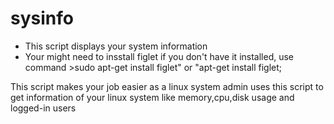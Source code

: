 # sysinfo
* This script displays your system information
* Your might need to insstall figlet if you don't have it installed, use command   >sudo apt-get install figlet" or  "apt-get install figlet;

This script makes your job easier as a linux system admin
uses this script to get information of your linux system like memory,cpu,disk usage and logged-in users

